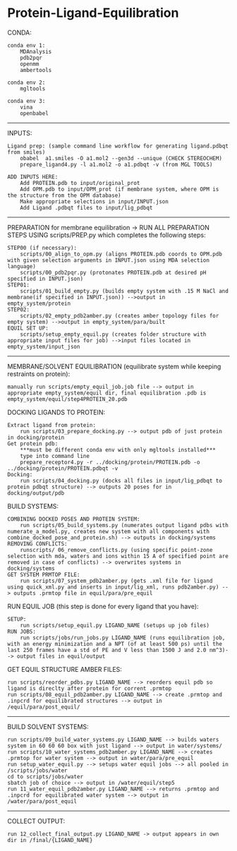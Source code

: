 # Protein-Ligand-Equilibration

CONDA:

	conda env 1: 
		MDAnalysis
		pdb2pqr
		openmm
		ambertools

	conda env 2:
		mgltools

	conda env 3:
		vina 
		openbabel
--------------------------------------------------------------------------------------------------------
INPUTS:

	Ligand prep: (sample command line workflow for generating ligand.pdbqt from smiles)
		obabel  a1.smiles -O a1.mol2 --gen3d --unique (CHECK STEREOCHEM)
		prepare_ligand4.py -l a1.mol2 -o a1.pdbqt -v (from MGL TOOLS)

	ADD INPUTS HERE:
		Add PROTEIN.pdb to input/original_prot
		Add OPM.pdb to input/OPM_prot (if membrane system, where OPM is the structure from the OPM database)	
		Make appropriate selections in input/INPUT.json
		Add Ligand .pdbqt files to input/lig_pdbqt
--------------------------------------------------------------------------------------------------------

PREPARATION for membrane equilibration -> RUN ALL PREPARATION STEPS USING scripts/PREP.py which completes the following steps:
	
	STEP00 (if necessary):
		scripts/00_align_to_opm.py (aligns PROTEIN.pdb coords to OPM.pdb with given selection arguments in INPUT.json using MDA selection language)
		scripts/00_pdb2pqr.py (protonates PROTEIN.pdb at desired pH specified in INPUT.json)
	STEP01:
		scripts/01_build_empty.py (builds empty system with .15 M NaCl and membrane(if specified in INPUT.json)) -->output in empty_system/protein
	STEP02:
		scripts/02_empty_pdb2amber.py (creates amber topology files for empty system) -->output in empty_system/para/built
	EQUIL SET UP:
		scripts/setup_empty_equil.py (creates folder structure with appropriate input files for job) -->input files located in empty_system/input_json
--------------------------------------------------------------------------------------------------------

MEMBRANE/SOLVENT EQUILIBRATION (equilibrate system while keeping restraints on protein):
	
	manually run scripts/empty_equil_job.job file --> output in appropriate empty_system/equil dir, final equilibration .pdb is empty_system/equil/step4PROTEIN_20.pdb  
	
DOCKING LIGANDS TO PROTEIN:

	Extract ligand from protein:
		run scripts/03_prepare_docking.py --> output pdb of just protein in docking/protein
	Get protein pdb:
		***must be different conda env with only mgltools installed***
		type into command line
		prepare_receptor4.py -r ../docking/protein/PROTEIN.pdb -o ../docking/protein/PROTEIN.pdbqt -v
	Docking:
		run scripts/04_docking.py (docks all files in input/lig_pdbqt to protein pdbqt structure) --> outputs 20 poses for in docking/output/pdb

BUILD SYSTEMS:

	COMBINING DOCKED POSES AND PROTEIN SYSTEM:
		run scripts/05_build_systems.py (numerates output ligand pdbs with numerate_a_model.py, creates new system with all components with combine_docked_pose_and_protein.sh) --> outputs in docking/systems
	REMOVING CONFLICTS:
		runscripts/ 06_remove_conflicts.py (using specific point-zone selection with mda, waters and ions within 15 A of specified point are removed in case of conflicts) --> overwrites systems in docking/systems
	GET SYSTEM PRMTOP FILE:
		run scripts/07_system_pdb2amber.py (gets .xml file for ligand using quick_xml.py and inserts in input/lig_xml, runs pdb2amber.py) --> outputs .prmtop file in equil/para/pre_equil

RUN EQUIL JOB (this step is done for every ligand that you have):

	SETUP: 
		run scripts/setup_equil.py LIGAND_NAME (setups up job files)
	RUN JOBS:
		run scripts/jobs/run_jobs.py LIGAND_NAME (runs equilibration job, with an energy minimization and a NPT (of at least 500 ps) until the last 250 frames have a std of PE and V less than 1500 J and 2.0 nm^3)--> output files in equil/output

GET EQUIL STRUCTURE AMBER FILES:

	run scripts/reorder_pdbs.py LIGAND_NAME --> reorders equil pdb so ligand is direclty after protein for corrent .prmtop
	run scripts/08_equil_pdb2amber.py LIGAND_NAME --> create .prmtop and .inpcrd for equilibrated structures --> output in /equil/para/post_equil/
--------------------------------------------------------------------------------------------------------
BUILD SOLVENT SYSTEMS:

	run scripts/09_build_water_systems.py LIGAND_NAME --> builds waters system in 60 60 60 box with just ligand --> output in water/systems/
	run scripts/10_water_systems_pdb2amber.py LIGAND_NAME --> creates .prmtop for water system --> output in water/para/pre_equil
	run setup_water_equil.py --> setups water equil jobs --> all pooled in /scripts/jobs/water
	cd to scripts/jobs/water
	sbatch job of choice --> output in /water/equil/step5
	run 11_water_equil_pdb2amber.py LIGAND_NAME --> returns .prmtop and .inpcrd for equilibrated water system --> output in /water/para/post_equil
--------------------------------------------------------------------------------------------------------

COLLECT OUTPUT:

	run 12_collect_final_output.py LIGAND_NAME -> output appears in own dir in /final/{LIGAND_NAME}
	

	
